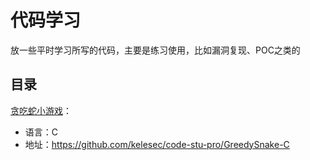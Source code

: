 # 代码学习

放一些平时学习所写的代码，主要是练习使用，比如漏洞复现、POC之类的



## 目录

<a href="./GreedySnake-C">贪吃蛇小游戏</a>：

- 语言：C
- 地址：https://github.com/kelesec/code-stu-pro/GreedySnake-C
